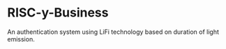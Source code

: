 # RISC-y-Business
An authentication system using LiFi technology based on duration of light emission.
